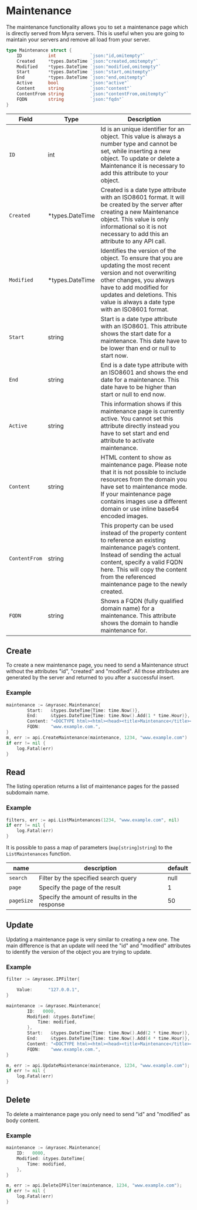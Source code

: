 # Maintenance
The maintenance functionality allows you to set a maintenance page which is directly served from Myra
servers. This is useful when you are going to maintain your servers and remove all load from your server. 

```go
type Maintenance struct {
	ID          int             `json:"id,omitempty"`
	Created     *types.DateTime `json:"created,omitempty"`
	Modified    *types.DateTime `json:"modified,omitempty"`
	Start       *types.DateTime `json:"start,omitempty"`
	End         *types.DateTime `json:"end,omitempty"`
	Active      bool            `json:"active"`
	Content     string          `json:"content"`
	ContentFrom string          `json:"contentFrom,omitempty"`
    FQDN        string          `json:"fqdn"`
}
```

| Field | Type | Description|
|---|---|---|
| `ID` | int | Id is an unique identifier for an object. This value is always a number type and cannot be set, while inserting a new object. To update or delete a Maintenance it is necessary to add this attribute to your object. |
| `Created` | *types.DateTime | Created is a date type attribute with an ISO8601 format. It will be created by the server after creating a new Maintenance object. This value is only informational so it is not necessary to add this an attribute to any API call. |
| `Modified` | *types.DateTime | Identifies the version of the object. To ensure that you are updating the most recent version and not overwriting other changes, you always have to add modified for updates and deletions. This value is always a date type with an ISO8601 format. |
| `Start` | string | Start is a date type attribute with an ISO8601. This attribute shows the start date for a maintenance. This date have to be lower than end or null to start now. |
| `End` | string | End is a date type attribute with an ISO8601 and shows the end date for a maintenance. This date have to be higher than start or null to end now. |
| `Active` | string | This information shows if this maintenance page is currently active. You cannot set this attribute directly instead you have to set start and end attribute to activate maintenance. |
| `Content` | string | HTML content to show as maintenance page. Please note that it is not possible to include resources from the domain you have set to maintenance mode. If your maintenance page contains images use a different domain or use inline base64 encoded images. |
| `ContentFrom` | string | This property can be used instead of the property content to reference an existing maintenance page’s content. Instead of sending the actual content, specify a valid FQDN here. This will copy the content from the referenced maintenance page to the newly created. |
| `FQDN` | string | Shows a FQDN (fully qualified domain name) for a maintenance. This attribute shows the domain to handle maintenance for. |


## Create
To create a new maintenance page, you need to send a Maintenance struct without the attributes "id", "created" and "modified". All those attributes are generated by the server and returned to you after a successful insert.

### Example
```go
maintenance := &myrasec.Maintenance{
		Start:   &types.DateTime{Time: time.Now()},
		End:     &types.DateTime{Time: time.Now().Add(1 * time.Hour)},
		Content: "<DOCTYPE html><html><head><title>Maintenance</title></head><body><h1>Maintenance</h1></body></html>",
		FQDN:    "www.example.com.",
}
m, err := api.CreateMaintenance(maintenance, 1234, "www.example.com")
if err != nil {
    log.Fatal(err)
}
```

## Read
The listing operation returns a list of maintenance pages for the passed subdomain name.

### Example
```go
filters, err := api.ListMaintenances(1234, "www.example.com", nil)
if err != nil {
    log.Fatal(err)
}
```

It is possible to pass a map of parameters (`map[string]string`) to the `ListMaintenances` function.

| name | description | default |
|---|---|---|
| `search` | Filter by the specified search query | null |
| `page` | Specify the page of the result | 1 |
| `pageSize` | Specify the amount of results in the response | 50 |



## Update
Updating a maintenance page is very similar to creating a new one. The main difference is that an update will need the "id" and "modified" attributes to identify the version of the object you are trying to update.

### Example
```go
filter := &myrasec.IPFilter{

    Value:      "127.0.0.1",
}

maintenance := &myrasec.Maintenance{
	    ID:   0000,
		Modified: &types.DateTime{
			Time: modified,
		},
		Start:   &types.DateTime{Time: time.Now().Add(2 * time.Hour)},
		End:     &types.DateTime{Time: time.Now().Add(4 * time.Hour)},
		Content: "<DOCTYPE html><html><head><title>Maintenance</title></head><body><h1>Maintenance</h1></body></html>",
		FQDN:    "www.example.com.",
}

m, err := api.UpdateMaintenance(maintenance, 1234, "www.example.com");
if err != nil {
    log.Fatal(err)
}
```


## Delete
To delete a maintenance page you only need to send "id" and "modified" as body content.

### Example
```go
maintenance := &myrasec.Maintenance{
    ID:   0000,
    Modified: &types.DateTime{
        Time: modified,
    },
}

m, err := api.DeleteIPFilter(maintenance, 1234, "www.example.com");
if err != nil {
    log.Fatal(err)
}
```